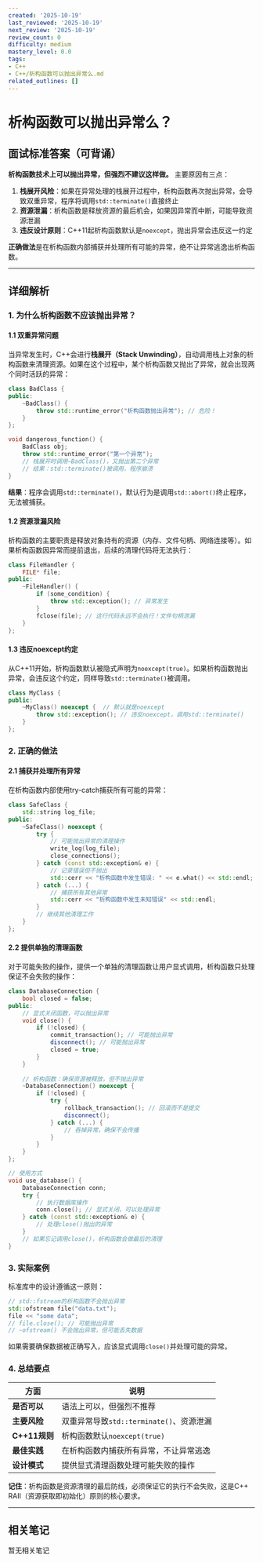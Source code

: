 ```yaml
---
created: '2025-10-19'
last_reviewed: '2025-10-19'
next_review: '2025-10-19'
review_count: 0
difficulty: medium
mastery_level: 0.0
tags:
- C++
- C++/析构函数可以抛出异常么.md
related_outlines: []
---
```


# 析构函数可以抛出异常么？

## 面试标准答案（可背诵）

**析构函数技术上可以抛出异常，但强烈不建议这样做。** 主要原因有三点：
1. **栈展开风险**：如果在异常处理的栈展开过程中，析构函数再次抛出异常，会导致双重异常，程序将调用`std::terminate()`直接终止
2. **资源泄漏**：析构函数是释放资源的最后机会，如果因异常而中断，可能导致资源泄漏
3. **违反设计原则**：C++11起析构函数默认是`noexcept`，抛出异常会违反这一约定

**正确做法**是在析构函数内部捕获并处理所有可能的异常，绝不让异常逃逸出析构函数。

---

## 详细解析

### 1. 为什么析构函数不应该抛出异常？

#### 1.1 双重异常问题

当异常发生时，C++会进行**栈展开（Stack Unwinding）**，自动调用栈上对象的析构函数来清理资源。如果在这个过程中，某个析构函数又抛出了异常，就会出现两个同时活跃的异常：

```cpp
class BadClass {
public:
    ~BadClass() {
        throw std::runtime_error("析构函数抛出异常"); // 危险！
    }
};

void dangerous_function() {
    BadClass obj;
    throw std::runtime_error("第一个异常");
    // 栈展开时调用~BadClass()，又抛出第二个异常
    // 结果：std::terminate()被调用，程序崩溃
}
```

**结果**：程序会调用`std::terminate()`，默认行为是调用`std::abort()`终止程序，无法被捕获。

#### 1.2 资源泄漏风险

析构函数的主要职责是释放对象持有的资源（内存、文件句柄、网络连接等）。如果析构函数因异常而提前退出，后续的清理代码将无法执行：

```cpp
class FileHandler {
    FILE* file;
public:
    ~FileHandler() {
        if (some_condition) {
            throw std::exception(); // 异常发生
        }
        fclose(file); // 这行代码永远不会执行！文件句柄泄漏
    }
};
```

#### 1.3 违反noexcept约定

从C++11开始，析构函数默认被隐式声明为`noexcept(true)`。如果析构函数抛出异常，会违反这个约定，同样导致`std::terminate()`被调用。

```cpp
class MyClass {
public:
    ~MyClass() noexcept {  // 默认就是noexcept
        throw std::exception(); // 违反noexcept，调用std::terminate()
    }
};
```

### 2. 正确的做法

#### 2.1 捕获并处理所有异常

在析构函数内部使用try-catch捕获所有可能的异常：

```cpp
class SafeClass {
    std::string log_file;
public:
    ~SafeClass() noexcept {
        try {
            // 可能抛出异常的清理操作
            write_log(log_file);
            close_connections();
        } catch (const std::exception& e) {
            // 记录错误但不抛出
            std::cerr << "析构函数中发生错误: " << e.what() << std::endl;
        } catch (...) {
            // 捕获所有其他异常
            std::cerr << "析构函数中发生未知错误" << std::endl;
        }
        // 继续其他清理工作
    }
};
```

#### 2.2 提供单独的清理函数

对于可能失败的操作，提供一个单独的清理函数让用户显式调用，析构函数只处理保证不会失败的操作：

```cpp
class DatabaseConnection {
    bool closed = false;
public:
    // 显式关闭函数，可以抛出异常
    void close() {
        if (!closed) {
            commit_transaction(); // 可能抛出异常
            disconnect(); // 可能抛出异常
            closed = true;
        }
    }
    
    // 析构函数：确保资源被释放，但不抛出异常
    ~DatabaseConnection() noexcept {
        if (!closed) {
            try {
                rollback_transaction(); // 回滚而不是提交
                disconnect();
            } catch (...) {
                // 吞掉异常，确保不会传播
            }
        }
    }
};

// 使用方式
void use_database() {
    DatabaseConnection conn;
    try {
        // 执行数据库操作
        conn.close(); // 显式关闭，可以处理异常
    } catch (const std::exception& e) {
        // 处理close()抛出的异常
    }
    // 如果忘记调用close()，析构函数会做最后的清理
}
```

### 3. 实际案例

标准库中的设计遵循这一原则：

```cpp
// std::fstream的析构函数不会抛出异常
std::ofstream file("data.txt");
file << "some data";
// file.close(); // 可能抛出异常
// ~ofstream() 不会抛出异常，但可能丢失数据
```

如果需要确保数据被正确写入，应该显式调用`close()`并处理可能的异常。

### 4. 总结要点

| 方面          | 说明                                     |
| ------------- | ---------------------------------------- |
| **是否可以**  | 语法上可以，但强烈不推荐                 |
| **主要风险**  | 双重异常导致`std::terminate()`、资源泄漏 |
| **C++11规则** | 析构函数默认`noexcept(true)`             |
| **最佳实践**  | 在析构函数内捕获所有异常，不让异常逃逸   |
| **设计模式**  | 提供显式清理函数处理可能失败的操作       |

**记住**：析构函数是资源清理的最后防线，必须保证它的执行不会失败，这是C++ RAII（资源获取即初始化）原则的核心要求。


---

## 相关笔记
<!-- 自动生成 -->

暂无相关笔记

